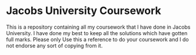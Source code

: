 # Jacobs University Coursework

This is a repository containing all my coursework that I have done in Jacobs University. I have done my best to keep all the solutions which have gotten full marks. Please only Use this a reference to do your coursework and I do not endorse any sort of copying from it.
